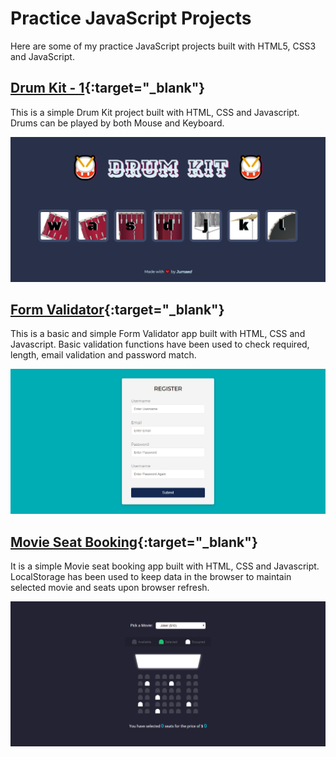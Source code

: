 # Practice JavaScript Projects

Here are some of my practice JavaScript projects built with HTML5, CSS3 and JavaScript.



## [Drum Kit - 1](https://jumaed-drum-kit.netlify.app/){:target="_blank"}
This is a simple Drum Kit project built with HTML, CSS and Javascript. Drums can be played by both Mouse and Keyboard.

![Drum Kit - 1 Page](https://github.com/jumaed/javascript-projects/blob/master/Images/drum_kit_1.png)



## [Form Validator](https://jumaed-form-validator.netlify.app/){:target="_blank"}
This is a basic and simple Form Validator app built with HTML, CSS and Javascript. Basic validation functions have been used to check required, length, email validation and password match.

![Form Validator Page](https://github.com/jumaed/javascript-projects/blob/master/Images/form_validator.png)



## [Movie Seat Booking](https://jumaed-movie-seat-booking.netlify.app/){:target="_blank"}
It is a simple Movie seat booking app built with HTML, CSS and Javascript. LocalStorage has been used to keep data in the browser to maintain selected movie and seats upon browser refresh.

![Movie Seat Booking Page](https://github.com/jumaed/javascript-projects/blob/master/Images/movie_seat_booking.png)
